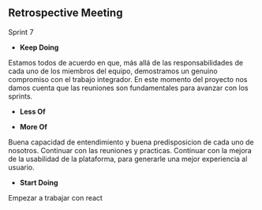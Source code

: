 ## Retrospective Meeting
 Sprint 7
- **Keep Doing**

Estamos todos de acuerdo en que, más allá de las responsabilidades de cada uno de los miembros del equipo, demostramos un genuino compromiso con el trabajo integrador. En este momento del proyecto nos damos cuenta que las reuniones son fundamentales para avanzar con los sprints.

- **Less Of**


- **More Of**

Buena capacidad de entendimiento y buena predisposicion de cada uno de nosotros. Continuar con las reuniones y practicas. Continuar con la mejora de la usabilidad de la plataforma, para generarle una mejor experiencia al usuario.

- **Start Doing**

Empezar a trabajar con react



